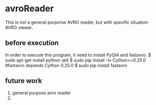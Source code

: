 # avroReader
This is not a general purporse AVRO reader, but with specific situation AVRO viewer.

## before execution
In order to execute this program, it need to install PyQt4 and fastavro.
$ sudo apt-get install python-qt4
$ sudo pip install -Iv Cython==0.25.0  #fastavro depends Cython 0.25.0
$ sudo pip install fastavro

## future work
1. general purpose avro reader
2.
